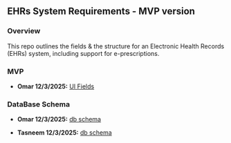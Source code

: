 ## EHRs System Requirements - MVP version
### Overview
This repo outlines the fields & the structure for an Electronic Health Records (EHRs) system, including support for e-prescriptions.

### MVP
- **Omar 12/3/2025:** [UI Fields](MVP/UI/EHRs%20fields%20MVP.md)


### DataBase Schema
- **Omar 12/3/2025:** [db schema](MVP/db/omar/db-schema.md)

- **Tasneem 12/3/2025:** [db schema](MVP/db/tasneem/db-schema.md)